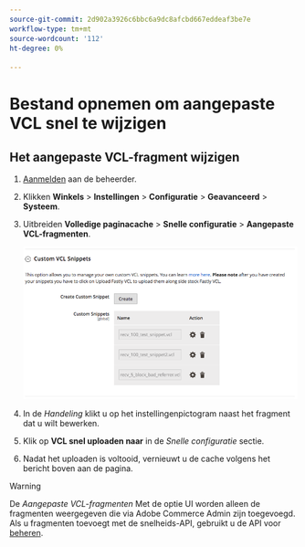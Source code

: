 ```yaml
---
source-git-commit: 2d902a3926c6bbc6a9dc8afcbd667eddeaf3be7e
workflow-type: tm+mt
source-wordcount: '112'
ht-degree: 0%

---
```

# Bestand opnemen om aangepaste VCL snel te wijzigen

## Het aangepaste VCL-fragment wijzigen

1. [Aanmelden](/help/get-started/onboarding.md#access-your-admin-panel) aan de beheerder.

1. Klikken **Winkels** > **Instellingen** > **Configuratie** > **Geavanceerd** > **Systeem**.

1. Uitbreiden **Volledige paginacache** > **Snelle configuratie** > **Aangepaste VCL-fragmenten**.

   ![Aangepaste VCL-fragmenten beheren](/help/assets/cdn/fastly-manage-snippets.png)

1. In de _Handeling_ klikt u op het instellingenpictogram naast het fragment dat u wilt bewerken.

1. Klik op **VCL snel uploaden naar** in de _Snelle configuratie_ sectie.

1. Nadat het uploaden is voltooid, vernieuwt u de cache volgens het bericht boven aan de pagina.

>[!WARNING]
>
>De _Aangepaste VCL-fragmenten_ Met de optie UI worden alleen de fragmenten weergegeven die via Adobe Commerce Admin zijn toegevoegd. Als u fragmenten toevoegt met de snelheids-API, gebruikt u de API voor [beheren](/help/cloud-guide/cdn/fastly-vcl-custom-snippets.md#manage-custom-vcl-snippets-using-the-api).
